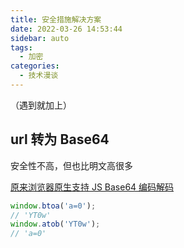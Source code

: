 ```yaml
---
title: 安全措施解决方案
date: 2022-03-26 14:53:44
sidebar: auto
tags:
  - 加密
categories:
  - 技术漫谈
---
```


（遇到就加上）

## url 转为 Base64

安全性不高，但也比明文高很多

[原来浏览器原生支持 JS Base64 编码解码](https://www.zhangxinxu.com/wordpress/2018/08/js-base64-atob-btoa-encode-decode/)

```js
window.btoa('a=0');
// 'YT0w'
window.atob('YT0w');
// 'a=0'
```
